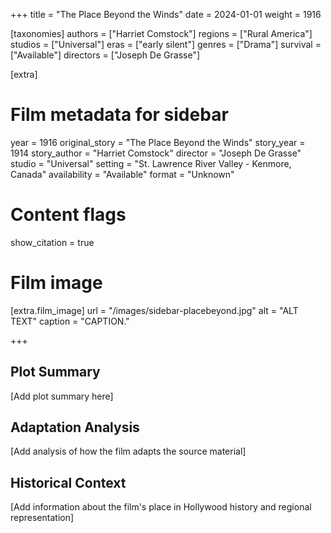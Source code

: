 +++
title = "The Place Beyond the Winds"
date = 2024-01-01
weight = 1916

[taxonomies]
authors = ["Harriet Comstock"]
regions = ["Rural America"]
studios = ["Universal"]
eras = ["early silent"]
genres = ["Drama"]
survival = ["Available"]
directors = ["Joseph De Grasse"]

[extra]
# Film metadata for sidebar
year = 1916
original_story = "The Place Beyond the Winds"
story_year = 1914
story_author = "Harriet Comstock"
director = "Joseph De Grasse"
studio = "Universal"
setting = "St. Lawrence River Valley - Kenmore, Canada"
availability = "Available"
format = "Unknown"

# Content flags
show_citation = true
# Film image
[extra.film_image]
url = "/images/sidebar-placebeyond.jpg"
alt = "ALT TEXT"
caption = "CAPTION."

+++

## Plot Summary

[Add plot summary here]

## Adaptation Analysis

[Add analysis of how the film adapts the source material]

## Historical Context

[Add information about the film's place in Hollywood history and regional representation]